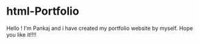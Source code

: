 # html-Portfolio
Hello ! I'm Pankaj and i have created my portfolio  website by myself. Hope you like it!!!!
